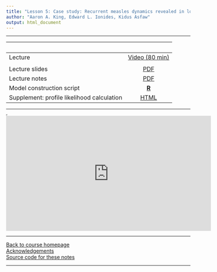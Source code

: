 ```yaml
---
title: "Lesson 5: Case study: Recurrent measles dynamics revealed in long time series"
author: "Aaron A. King, Edward L. Ionides, Kidus Asfaw"
output: html_document
---
```


----------------------

| &nbsp;                                     | &nbsp;                                                                                    |
|:-------------------------------------------|:-----------------------------------------------------------------------------------------:|
| Lecture                                    | [Video (80 min)](https://www.youtube.com/playlist?list=PLluGwj6FGt2SJzO5pfhVBdkBP6EbREGWM) |
|                                            |                                                                                           |
| Lecture slides                             | [PDF](slides.pdf)                                                                         |
| Lecture notes                              | [PDF](notes.pdf)                                                                          |
| Model construction script                  | [**R**](codes.R)                                                                          |
| Supplement: profile likelihood calculation | [HTML](profile.html)                                                                      |

----------------------

<iframe width="0" height="0"></iframe>

<iframe data-external=1 width="560" height="315" src="https://www.youtube-nocookie.com/embed/videoseries?list=PLluGwj6FGt2SJzO5pfhVBdkBP6EbREGWM" frameborder="0" allow="accelerometer; autoplay; encrypted-media; gyroscope; picture-in-picture" allowfullscreen></iframe>


----------------------

[Back to course homepage](../index.html)  
[Acknowledgements](../acknowledge.html)  
[Source code for these notes](http://github.com/kingaa/sbied/tree/master/measles/)  

----------------------
